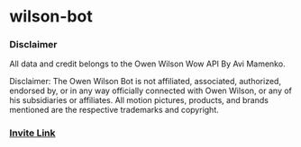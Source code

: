 # wilson-bot


### Disclaimer
All data and credit belongs to the Owen Wilson Wow API By Avi Mamenko.
 
Disclaimer: The Owen Wilson Bot is not affiliated, associated, authorized, endorsed by, or in any way officially connected with Owen Wilson, or any of his subsidiaries or affiliates. All motion pictures, products, and brands mentioned are the respective trademarks and copyright. 


### [Invite Link](https://discord.com/api/oauth2/authorize?client_id=992977133251067975&permissions=2149775360&scope=bot%20applications.commands)
